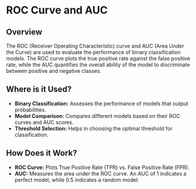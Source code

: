 # ROC Curve and AUC

## Overview

The ROC (Receiver Operating Characteristic) curve and AUC (Area Under the Curve) are used to evaluate the performance of binary classification models. The ROC curve plots the true positive rate against the false positive rate, while the AUC quantifies the overall ability of the model to discriminate between positive and negative classes.

## Where is it Used?

- **Binary Classification:** Assesses the performance of models that output probabilities.
- **Model Comparison:** Compares different models based on their ROC curves and AUC scores.
- **Threshold Selection:** Helps in choosing the optimal threshold for classification.

## How Does it Work?

- **ROC Curve:** Plots True Positive Rate (TPR) vs. False Positive Rate (FPR).
- **AUC:** Measures the area under the ROC curve. An AUC of 1 indicates a perfect model, while 0.5 indicates a random model.
